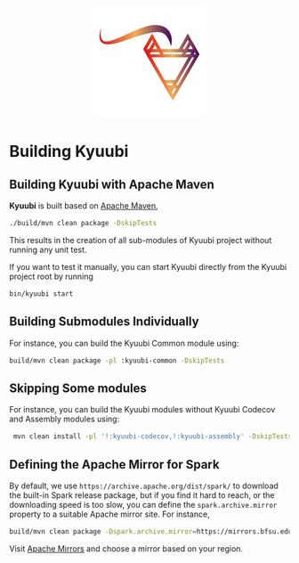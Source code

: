 <div align=center>

![](../imgs/kyuubi_logo_simple.png)

</div>

# Building Kyuubi

## Building Kyuubi with Apache Maven

**Kyuubi** is built based on [Apache Maven](http://maven.apache.org),

```bash
./build/mvn clean package -DskipTests
```

This results in the creation of all sub-modules of Kyuubi project without running any unit test.

If you want to test it manually, you can start Kyuubi directly from the Kyuubi project root by running

```bash
bin/kyuubi start
```

## Building Submodules Individually

For instance, you can build the Kyuubi Common module using:

```bash
build/mvn clean package -pl :kyuubi-common -DskipTests
```

## Skipping Some modules

For instance, you can build the Kyuubi modules without Kyuubi Codecov and Assembly modules using:

```bash
 mvn clean install -pl '!:kyuubi-codecov,!:kyuubi-assembly' -DskipTests
```

## Defining the Apache Mirror for Spark

By default, we use `https://archive.apache.org/dist/spark/` to download the built-in Spark release package,
but if you find it hard to reach, or the downloading speed is too slow, you can define the `spark.archive.mirror`
property to a suitable Apache mirror site. For instance,

```bash
build/mvn clean package -Dspark.archive.mirror=https://mirrors.bfsu.edu.cn/apache/spark/spark-3.0.1
```

Visit [Apache Mirrors](http://www.apache.org/mirrors/) and choose a mirror based on your region.
